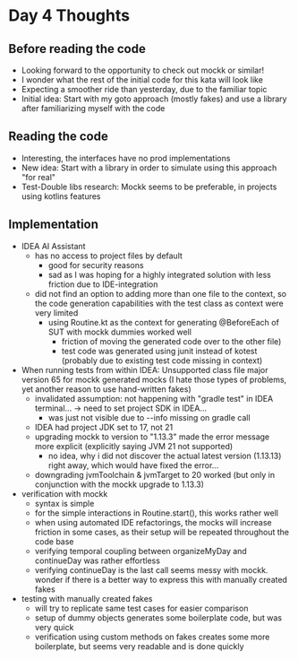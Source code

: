 # Day 4 Thoughts

## Before reading the code

- Looking forward to the opportunity to check out mockk or similar!
- I wonder what the rest of the initial code for this kata will look like
- Expecting a smoother ride than yesterday, due to the familiar topic
- Initial idea: Start with my goto approach (mostly fakes) and use a library after familiarizing myself with the code

## Reading the code

- Interesting, the interfaces have no prod implementations
- New idea: Start with a library in order to simulate using this approach "for real"
- Test-Double libs research: Mockk seems to be preferable, in projects using kotlins features

## Implementation

- IDEA AI Assistant
  - has no access to project files by default
    - good for security reasons
    - sad as I was hoping for a highly integrated solution with less friction due to IDE-integration
  - did not find an option to adding more than one file to the context, so the code generation capabilities with the test class as context were very limited
    - using Routine.kt as the context for generating @BeforeEach of SUT with mockk dummies worked well
      - friction of moving the generated code over to the other file)
      - test code was generated using junit instead of kotest (probably due to existing test code missing in context)
- When running tests from within IDEA: Unsupported class file major version 65 for mockk generated mocks (I hate those types of problems, yet another reason to use hand-written fakes)
  - invalidated assumption: not happening with "gradle test" in IDEA terminal... -> need to set project SDK in IDEA...
    - was just not visible due to --info missing on gradle call
  - IDEA had project JDK set to 17, not 21
  - upgrading mockk to version to "1.13.3" made the error message more explicit (explicitly saying JVM 21 not supported)
    - no idea, why i did not discover the actual latest version (1.13.13) right away, which would have fixed the error...
  - downgrading jvmToolchain & jvmTarget to 20 worked (but only in conjunction with the mockk upgrade to 1.13.3)
- verification with mockk
  - syntax is simple
  - for the simple interactions in Routine.start(), this works rather well
  - when using automated IDE refactorings, the mocks will increase friction in some cases, as their setup will be repeated throughout the code base
  - verifying temporal coupling between organizeMyDay and continueDay was rather effortless
  - verifying continueDay is the last call seems messy with mockk. wonder if there is a better way to express this with manually created fakes
- testing with manually created fakes
  - will try to replicate same test cases for easier comparison 
  - setup of dummy objects generates some boilerplate code, but was very quick
  - verification using custom methods on fakes creates some more boilerplate, but seems very readable and is done quickly